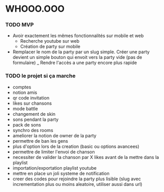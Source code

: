 # WHOOO.OOO

### TODO MVP

- Avoir exactement les mêmes fonctionnalités sur mobile et web
  - Recherche youtube sur web
  - Création de party sur mobile
- Remplacer le nom de la party par un slug simple. Créer une party devient un simple bouton qui envoit vers la party vide (pas de formulaire)
  \_ Rendre l'accès a une party encore plus rapide

### TODO le projet si ça marche

- comptes
- notion amis
- qr code invitation
- likes sur chansons
- mode battle
- changement de skin
- sons pendant la party
- pack de sons
- synchro des rooms
- ameliorer la notion de owner de la party
- permettre de ban les gens
- plus d'option lors de la creation (basic ou options avancees)
- permettre de limiter l'envoi de chanson
- necessiter de valider la chanson par X likes avant de la mettre dans la playlist
- importation/exportation playlist youtube
- mettre en place un joli systeme de notification
- creer des codes pour rejoindre la party plus lisible (slug avec incrementation plus ou moins aleatoire, utiliser aussi dans url)
